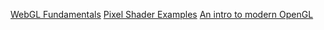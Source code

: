 [WebGL Fundamentals](https://webglfundamentals.org/webgl/lessons)
[Pixel Shader Examples](http://pixelshaders.com/examples)
[An intro to modern OpenGL](http://duriansoftware.com/joe/An-intro-to-modern-OpenGL.-Table-of-Contents.html)
